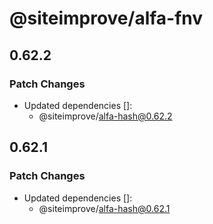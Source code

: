# @siteimprove/alfa-fnv

## 0.62.2

### Patch Changes

- Updated dependencies []:
  - @siteimprove/alfa-hash@0.62.2

## 0.62.1

### Patch Changes

- Updated dependencies []:
  - @siteimprove/alfa-hash@0.62.1
